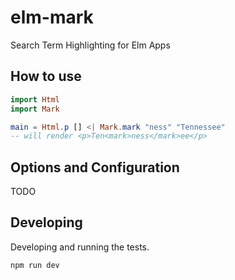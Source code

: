 # elm-mark

Search Term Highlighting for Elm Apps

## How to use

```elm
import Html
import Mark

main = Html.p [] <| Mark.mark "ness" "Tennessee"
-- will render <p>Ten<mark>ness</mark>ee</p>
```

## Options and Configuration

TODO

## Developing

Developing and running the tests.

```
npm run dev
```
